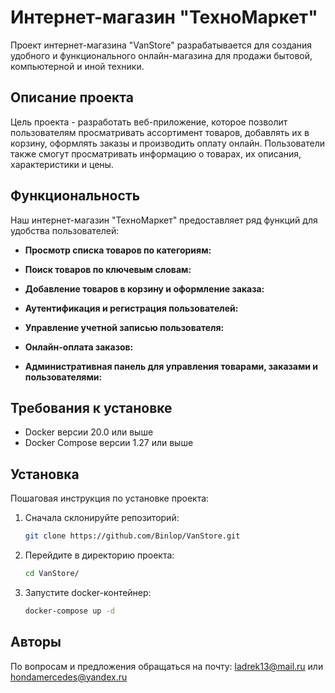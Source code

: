 # Интернет-магазин "ТехноМаркет"
Проект интернет-магазина "VanStore" разрабатывается для создания удобного и функционального онлайн-магазина для продажи бытовой, компьютерной и иной техники.
## Описание проекта
Цель проекта - разработать веб-приложение, которое позволит пользователям просматривать ассортимент товаров, добавлять их в корзину, оформлять заказы и производить оплату онлайн. Пользователи также смогут просматривать информацию о товарах, их описания, характеристики и цены.

## Функциональность

Наш интернет-магазин "ТехноМаркет" предоставляет ряд функций для удобства пользователей:

- **Просмотр списка товаров по категориям:**

- **Поиск товаров по ключевым словам:** 

- **Добавление товаров в корзину и оформление заказа:** 

- **Аутентификация и регистрация пользователей:** 

- **Управление учетной записью пользователя:**

- **Онлайн-оплата заказов:**

- **Административная панель для управления товарами, заказами и пользователями:**


## Требования к установке

- Docker версии 20.0 или выше
- Docker Compose версии 1.27 или выше 

## Установка

Пошаговая инструкция по установке проекта:

1. Сначала склонируйте репозиторий:

   ```bash
   git clone https://github.com/Binlop/VanStore.git
   
2. Перейдите в директорию проекта:
 
   ```bash
   cd VanStore/
   
3. Запустите docker-контейнер:
 
    ```bash   
    docker-compose up -d

## Авторы
 
По вопросам и предложения обращаться на почту: ladrek13@mail.ru или hondamercedes@yandex.ru